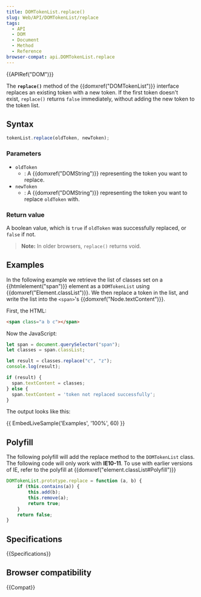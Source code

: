 ```yaml
---
title: DOMTokenList.replace()
slug: Web/API/DOMTokenList/replace
tags:
  - API
  - DOM
  - Document
  - Method
  - Reference
browser-compat: api.DOMTokenList.replace
---
```

{{APIRef("DOM")}}

The **`replace()`** method of the {{domxref("DOMTokenList")}}
interface replaces an existing token with a new token. If the first token doesn't
exist, `replace()` returns `false` immediately, without adding the
new token to the token list.

## Syntax

```js
tokenList.replace(oldToken, newToken);
```

### Parameters

- `oldToken`
  - : A {{domxref("DOMString")}} representing the token you want to replace.
- `newToken`
  - : A {{domxref("DOMString")}} representing the token you want to replace
    `oldToken` with.

### Return value

A boolean value, which is `true` if `oldToken` was
successfully replaced, or `false` if not.

> **Note:** In older browsers, `replace()` returns void.

## Examples

In the following example we retrieve the list of classes set on a
{{htmlelement("span")}} element as a `DOMTokenList` using
{{domxref("Element.classList")}}. We then replace a token in the list, and write the
list into the `<span>`'s {{domxref("Node.textContent")}}.

First, the HTML:

```html
<span class="a b c"></span>
```

Now the JavaScript:

```js
let span = document.querySelector("span");
let classes = span.classList;

let result = classes.replace("c", "z");
console.log(result);

if (result) {
  span.textContent = classes;
} else {
  span.textContent = 'token not replaced successfully';
}
```

The output looks like this:

{{ EmbedLiveSample('Examples', '100%', 60) }}

## Polyfill

The following polyfill will add the replace method to the `DOMTokenList`
class.  The following code will only work with **IE10-11**. To use with
earlier versions of IE, refer to the polyfill at
{{domxref("element.classList#Polyfill")}}

```js
DOMTokenList.prototype.replace = function (a, b) {
    if (this.contains(a)) {
        this.add(b);
        this.remove(a);
        return true;
    }
    return false;
}
```

## Specifications

{{Specifications}}

## Browser compatibility

{{Compat}}
